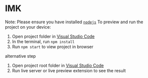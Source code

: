 
  # IMK

  Note: Please ensure you have installed <code><a href="https://nodejs.org/en/download/">nodejs</a></code>
  To preview and run the project on your device:
  1) Open project folder in <a href="https://code.visualstudio.com/download">Visual Studio Code</a>
  2) In the terminal, run `npm install`
  3) Run `npm start` to view project in browser

alternative step
1) Open project root folder in <a href="https://code.visualstudio.com/download">Visual Studio Code</a>
2) Run live server or live preview extension to see the result


  

